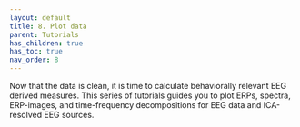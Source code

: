 ```yaml
---
layout: default
title: 8. Plot data
parent: Tutorials
has_children: true
has_toc: true
nav_order: 8
---
```

Now that the data is clean, it is time to calculate behaviorally relevant EEG derived measures. This series of tutorials guides you to plot ERPs, spectra, ERP-images, and time-frequency decompositions for EEG data and ICA-resolved EEG sources.